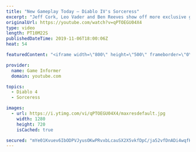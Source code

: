 ```yaml
---
title: "New Gameplay Today – Diablo IV's Sorceress"
excerpt: "Jeff Cork, Leo Vader and Ben Reeves show off more exclusive gameplay of Diablo IV, which can be viewed without commentary at ..."
originalUrl: https://youtube.com/watch?v=qPTOEGU04X4
type: video
length: PT10M22S
publishedDateTime: 2019-11-06T18:00:06Z
heat: 54

featuredContent: "<iframe width=\"800\" height=\"500\" frameborder=\"0\" src=\"https://www.youtube.com/embed/qPTOEGU04X4\" allow=\"accelerometer; autoplay; encrypted-media; gyroscope; picture-in-picture\" allowfullscreen></iframe>"

provider:
  name: Game Informer
  domain: youtube.com

topics:
  - Diablo 4
  - Sorceress

images:
  - url: https://i.ytimg.com/vi/qPTOEGU04X4/maxresdefault.jpg
    width: 1280
    height: 720
    isCached: true

secured: "mYe01Kvuev6IbODPVJyusOKwPRvxbLcauSX2X5vkfDpC/ja52vfDnADi4wqfHhhuNlJKP+HXpn2Fh+fuSNoQQG+TPEbJwHjmG+w3vbT34bThLb7GVDSxHI1lXhKV6Uf8j0eYjNRb4NctUKF/gZRUq6IzaR4xfdDK3pZVFFCAB1Ydiab3XMmX2kXrLx8PrDHX6U1mJJqwsP64rqfUQGRlcQBLMc4Sq8Oqii0+003m6Q7tstGhK2KHj2WHRNJ7nVHqJiGmB5hAsV59innzNPu/7yzhOsgKuu9WsR+7lFbE/Fwbepl9Wc0cqoLImdEra56Pz3uuJcyzyLuePB4w7hGFmqwZT34n4BwzlwTdtokKnNXC8QZa9VZuMayaRi2sqgLhwrbNjvBm26h9EXeTAnXac4I1/eFCnooKdrtsHCy7t1FyZRdHOsVyj15+PtC3/PD2;iVHqcCstEz5Vw5my2wFfZg=="
---
```


